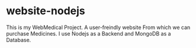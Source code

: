 # website-nodejs
This is my WebMedical Project. A user-freindly website From which we can purchase Medicines. I use Nodejs as a Backend and MongoDB as a Database.

